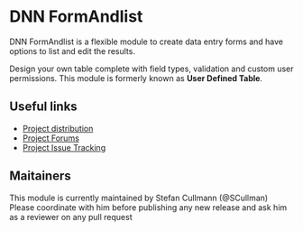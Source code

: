 # DNN FormAndlist
DNN FormAndlist is a flexible module to create data entry forms and have options to list and edit the results.

Design your own table complete with field types, validation and custom user permissions. This module is formerly known as __User Defined Table__.

Useful links
------------
* [Project distribution](https://github.com/DNNCommunity/DNN.FormAndList)
* [Project Forums](http://www.dnnsoftware.com/forums/forumid/56/scope/threads)
* [Project Issue Tracking](https://github.com/DNNCommunity/DNN.FormAndList/issues)

## Maitainers
This module is currently maintained by Stefan Cullmann (@SCullman)
Please coordinate with him before publishing any new release and ask him as a reviewer on any pull request

